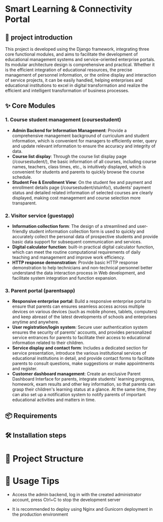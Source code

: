 # Smart Learning & Connectivity Portal

## 🧾 project introduction  
This project is developed using the Django framework, integrating three core functional modules, and aims to facilitate the development of educational management systems and service-oriented enterprise portals. Its modular architecture design is comprehensive and practical. Whether it is the efficient integration of educational resources, the precise management of personnel information, or the online display and interaction of service projects, it can be easily handled, helping enterprises and educational institutions to excel in digital transformation and realize the efficient and intelligent transformation of business processes.

## ✨ Core Modules

### 1. Course student management (coursestudent)
- **Admin Backend for Information Management**: Provide a comprehensive management background of curriculum and student information, which is convenient for managers to efficiently enter, query and update relevant information to ensure the accuracy and integrity of data.
- **Course list display**: Through the course list display page (/coursestudent/), the basic information of all courses, including course names, teachers, class times, etc., is intuitively displayed, which is convenient for students and parents to quickly browse the course schedule.
- **Student Fee & Enrollment View**: On the student fee and payment and enrollment details page (/coursestudent/stuinfo/), students' payment status and detailed related information of selected courses are clearly displayed, making cost management and course selection more transparent.
### 2. Visitor service (guestapp)
- **Information collection form**: The design of a streamlined and user-friendly student information collection form is used to quickly and accurately collect the personal data of prospective students and provide basic data support for subsequent communication and services.
- **Digital calculator function**: built-in practical digital calculator function, which can meet the routine computational requirements of daily teaching and management and improve work efficiency.
- **HTTP response demonstration**: Provide basic HTTP response demonstration to help technicians and non-technical personnel better understand the data interaction process in Web development, and facilitate system integration and function expansion.

### 3. Parent portal (parentsapp)
- **Responsive enterprise portal**: Build a responsive enterprise portal to ensure that parents can ensures seamless access across multiple devices on various devices (such as mobile phones, tablets, computers) and keep abreast of the latest developments of schools and enterprises anytime and anywhere.
- **User registration/login system**: Secure user authentication system ensures the security of parents' accounts, and provides personalized service entrances for parents to facilitate their access to educational information related to their children.
- **Service display and contact form**: Includes a dedicated section for service presentation, introduce the various institutional services of educational institutions in detail, and provide contact forms to facilitate parents to consult questions, make suggestions or make appointments and register.
- **Customer dashboard management**: Create an exclusive Parent Dashboard Interface for parents, integrate students' learning progress, homework, exam results and other key information, so that parents can grasp their children's learning status at a glance. At the same time, they can also set up a notification system to notify parents of important educational activities and matters in time.

## 📦 Requirements


## 🛠️ Installation steps

# 📁 Project Structure

# 🚀 Usage Tips
- Access the admin backend, log in with the created administrator account, press Ctrl+C to stop the development server

- It is recommended to deploy using Nginx and Gunicorn deployment in the production environment